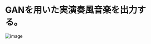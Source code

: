 # GANを用いた実演奏風音楽を出力する。
![image](https://github.com/mu-hub/Murayama_Project/assets/72601928/73760a85-4c20-4daa-bc5b-71cb7f1759fd)
